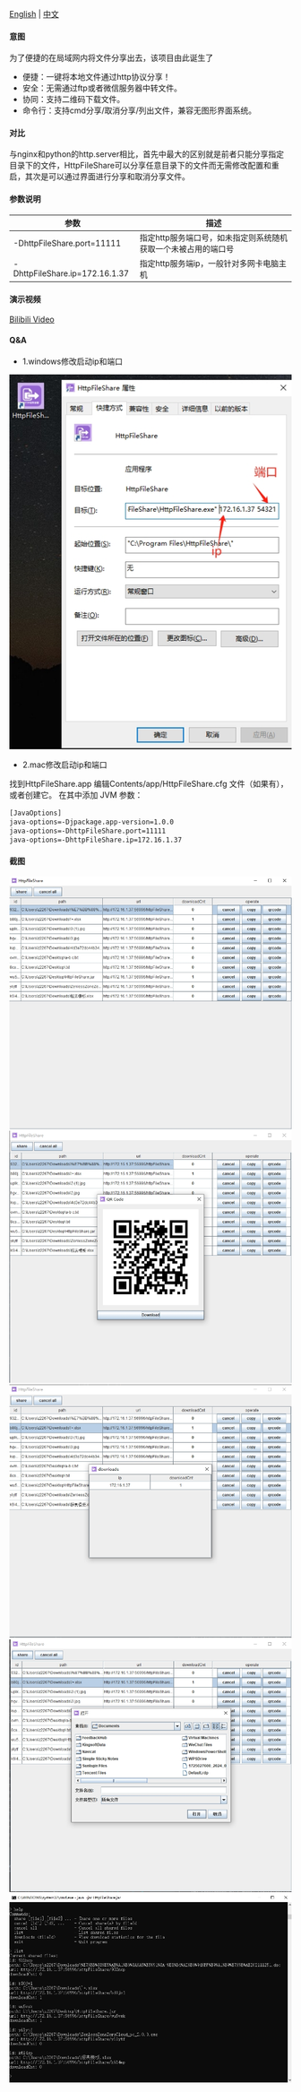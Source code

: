 [English](README.md) | [中文](README_zh.md)

#### 意图

为了便捷的在局域网内将文件分享出去，该项目由此诞生了

* 便捷：一键将本地文件通过http协议分享！
* 安全：无需通过ftp或者微信服务器中转文件。
* 协同：支持二维码下载文件。
* 命令行：支持cmd分享/取消分享/列出文件，兼容无图形界面系统。

#### 对比

与nginx和python的http.server相比，首先中最大的区别就是前者只能分享指定目录下的文件，HttpFileShare可以分享任意目录下的文件而无需修改配置和重启，其次是可以通过界面进行分享和取消分享文件。

#### 参数说明

| 参数                             | 描述                                |
|--------------------------------|-----------------------------------|
| -DhttpFileShare.port=11111     | 指定http服务端口号，如未指定则系统随机获取一个未被占用的端口号 |
| -DhttpFileShare.ip=172.16.1.37 | 指定http服务端ip，一般针对多网卡电脑主机           |

#### 演示视频

[Bilibili Video](https://www.bilibili.com/video/BV1XHTezDEDC/)

#### Q&A

* 1.windows修改启动ip和端口

![HttpFileShare](help1.png)

* 2.mac修改启动ip和端口

找到HttpFileShare.app 编辑Contents/app/HttpFileShare.cfg 文件（如果有），或者创建它。 在其中添加 JVM 参数：
```
[JavaOptions]
java-options=-Djpackage.app-version=1.0.0
java-options=-DhttpFileShare.port=11111
java-options=-DhttpFileShare.ip=172.16.1.37
```

#### 截图
![HttpFileShare](main_frame.png)
![HttpFileShare](main_frame2.png)
![HttpFileShare](main_frame3.png)
![HttpFileShare](main_frame4.png)
![HttpFileShare](main_frame5.png)
